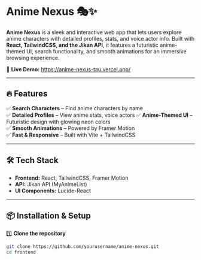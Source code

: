 # Anime Nexus 🎭✨  

**Anime Nexus** is a sleek and interactive web app that lets users explore anime characters with detailed profiles, stats, and voice actor info. Built with **React, TailwindCSS, and the Jikan API**, it features a futuristic anime-themed UI, search functionality, and smooth animations for an immersive browsing experience.  

🚀 **Live Demo:** https://anime-nexus-tau.vercel.app/

---

## 🔥 Features  
✅ **Search Characters** – Find anime characters by name  
✅ **Detailed Profiles** – View anime stats, voice actors
✅ **Anime-Themed UI** – Futuristic design with glowing neon colors  
✅ **Smooth Animations** – Powered by Framer Motion  
✅ **Fast & Responsive** – Built with Vite + TailwindCSS  

---

## 🛠️ Tech Stack  
- **Frontend:** React, TailwindCSS, Framer Motion  
- **API:** Jikan API (MyAnimeList)  
- **UI Components:** Lucide-React  

---

## 📦 Installation & Setup  

1️⃣ **Clone the repository**  
```sh
git clone https://github.com/yourusername/anime-nexus.git
cd frontend
